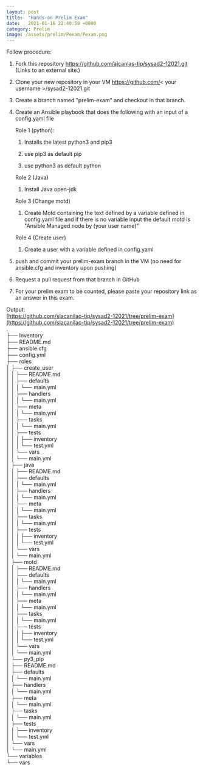```yaml
---
layout: post
title:  "Hands-on Prelim Exam"
date:   2021-01-16 22:40:58 +0800
category: Prelim
image: /assets/prelim/Pexam/Pexam.png
---
```

Follow procedure:
1. Fork this repository https://github.com/ajcanlas-tip/sysad2-12021.git (Links to an external site.)

2. Clone your new repository in your VM https://github.com/< your username >/sysad2-12021.git

3. Create a branch named "prelim-exam" and checkout in that branch. 

4. Create an Ansible playbook that does the following with an input of a config.yaml file

    Role 1 (python):

      1. Installs the latest python3 and pip3

      2. use pip3 as default pip 

      3. use python3 as default python 

    Role 2 (Java)

      1. Install Java open-jdk

    Role 3 (Change motd)

      1. Create Motd containing the text defined by a variable defined in config.yaml file and if there is no variable input the default motd is "Ansible Managed node by (your user name)"

    Role 4 (Create user)

      1. Create a user with a variable defined in config.yaml

5. push and commit your prelim-exam branch in the VM (no need for ansible.cfg and inventory upon pushing)

6. Request a pull request from that branch in GitHub

7. For your prelim exam to be counted, please paste your repository link as an answer in this exam.

Output:  
[https://github.com/slacanilao-tip/sysad2-12021/tree/prelim-exam](https://github.com/slacanilao-tip/sysad2-12021/tree/prelim-exam)  
.  
├── Inventory  
├── README.md  
├── ansible.cfg  
├── config.yml  
├── roles  
│   ├── create_user  
│   │   ├── README.md  
│   │   ├── defaults  
│   │   │   └── main.yml  
│   │   ├── handlers  
│   │   │   └── main.yml  
│   │   ├── meta  
│   │   │   └── main.yml  
│   │   ├── tasks  
│   │   │   └── main.yml  
│   │   ├── tests  
│   │   │   ├── inventory  
│   │   │   └── test.yml  
│   │   └── vars  
│   │       └── main.yml  
│   ├── java  
│   │   ├── README.md  
│   │   ├── defaults  
│   │   │   └── main.yml  
│   │   ├── handlers  
│   │   │   └── main.yml  
│   │   ├── meta  
│   │   │   └── main.yml  
│   │   ├── tasks  
│   │   │   └── main.yml  
│   │   ├── tests  
│   │   │   ├── inventory  
│   │   │   └── test.yml  
│   │   └── vars  
│   │       └── main.yml  
│   ├── motd  
│   │   ├── README.md  
│   │   ├── defaults  
│   │   │   └── main.yml  
│   │   ├── handlers  
│   │   │   └── main.yml  
│   │   ├── meta  
│   │   │   └── main.yml  
│   │   ├── tasks  
│   │   │   └── main.yml  
│   │   ├── tests  
│   │   │   ├── inventory  
│   │   │   └── test.yml  
│   │   └── vars  
│   │       └── main.yml  
│   └── py3_pip  
│       ├── README.md  
│       ├── defaults  
│       │   └── main.yml  
│       ├── handlers  
│       │   └── main.yml  
│       ├── meta  
│       │   └── main.yml  
│       ├── tasks  
│       │   └── main.yml  
│       ├── tests  
│       │   ├── inventory  
│       │   └── test.yml  
│       └── vars  
│           └── main.yml  
└── variables  
    └── vars  
